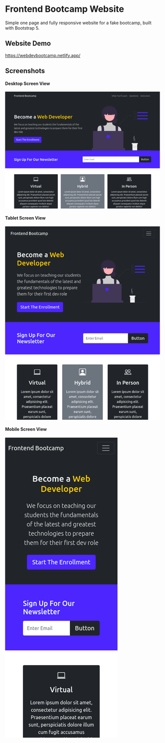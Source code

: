 # Frontend Bootcamp Website

Simple one page and fully responsive website for a fake bootcamp, built with Bootstrap 5.

## Website Demo

https://webdevbootcamp.netlify.app/

## Screenshots

#### Desktop Screen View

!["Desktop Displays"](https://github.com/Amphakarn/bootcamp/blob/master/doc/DesktopDisplays.png?raw=true)<br>

#### Tablet Screen View

!["Tablet Displays"](https://github.com/Amphakarn/bootcamp/blob/master/doc/TabletDisplays.png?raw=true)<br>

#### Mobile Screen View

!["Mobile Displays"](https://github.com/Amphakarn/bootcamp/blob/master/doc/MobileDisplays.png?raw=true)<br>
